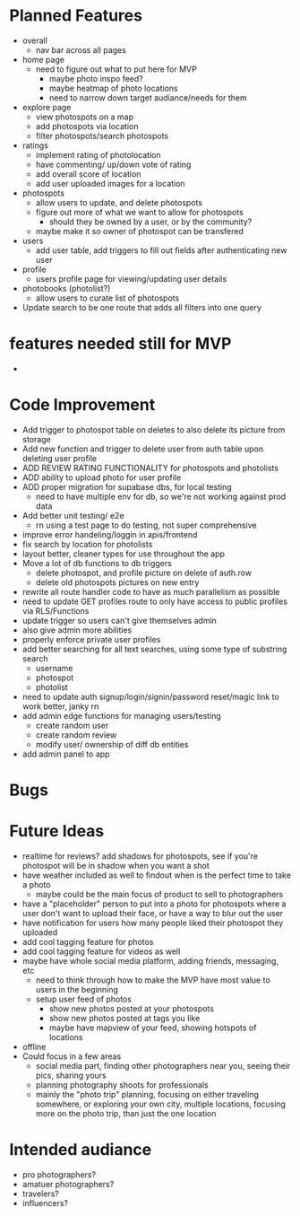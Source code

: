 # Planned Features
- overall 
    - nav bar across all pages
- home page
    - need to figure out what to put here for MVP
        - maybe photo inspo feed?
        - maybe heatmap of photo locations 
        - need to narrow down target audiance/needs for them
- explore page
    - view photospots on a map
    - add photospots via location
    - filter photospots/search photospots
- ratings
    - implement rating of photolocation
    - have commenting/ up/down vote of rating
    - add overall score of location
    - add user uploaded images for a location
- photospots
    - allow users to update, and delete photospots
    - figure out more of what we want to allow for photospots
        - should they be owned by a user, or by the community? 
    - maybe make it so owner of photospot can be transfered
- users
    - add user table, add triggers to fill out fields after authenticating new user
- profile
    - users profile page for viewing/updating user details
- photobooks (photolist?)
    - allow users to curate list of photospots 
- Update search to be one route that adds all filters into one query 


# features needed still for MVP
- 
# Code Improvement
- Add trigger to photospot table on deletes to also delete its picture from storage 
- Add new function and trigger to delete user from auth table upon deleting user profile
- ADD REVIEW RATING FUNCTIONALITY for photospots and photolists
- ADD ability to upload photo for user profile
- ADD proper migration for supabase dbs, for local testing
    - need to have multiple env for db, so we're not working against prod data
- Add better unit testing/ e2e 
    - rn using a test page to do testing, not super comprehensive
- improve error handeling/loggin in apis/frontend
- fix search by location for photolists
- layout better, cleaner types for use throughout the app 
- Move a lot of db functions to db triggers
    - delete photospot, and profile picture on delete of auth.row
    - delete old photospots pictures on new entry
- rewrite all route handler code to have as much parallelism as possible
- need to update GET profiles route to only have access to public profiles via RLS/Functions
- update trigger so users can't give themselves admin
- also give admin more abilities 
- properly enforce private user profiles
- add better searching for all text searches, using some type of substring search 
    - username
    - photospot
    - photolist
- need to update auth signup/login/signin/password reset/magic link to work better, janky rn
- add admin edge functions for managing users/testing
    - create random user
    - create random review
    - modify user/ ownership of diff db entities
- add admin panel to app
# Bugs





# Future Ideas
- realtime for reviews? 
add shadows for photospots, see if you're photospot will be in shadow when you want a shot
- have weather included as well to findout when is the perfect time to take a photo
    - maybe could be the main focus of product to sell to photographers
- have a "placeholder" person to put into a photo for photospots where a user don't want to upload their face, or have a way to blur out the user
- have notification for users how many people liked their photospot they uploaded
- add cool tagging feature for photos
- add cool tagging feature for videos as well
- maybe have whole social media platform, adding friends, messaging, etc
    - need to think through how to make the MVP have most value to users in the beginning
    - setup user feed of photos 
        - show new photos posted at your photospots
        - show new photos posted at tags you like
        - maybe have mapview of your feed, showing hotspots of locations 
- offline
- Could focus in a few areas
    - social media part, finding other photographers near you, seeing their pics, sharing yours
    - planning photography shoots for professionals
    - mainly the "photo trip" planning, focusing on either traveling somewhere, or exploring your own city, multiple locations, focusing more on the photo trip, than just the one location


# Intended audiance
- pro photographers?
- amatuer photographers?
- travelers?
- influencers?